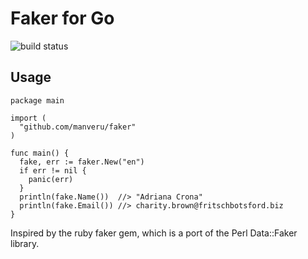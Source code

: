 # Faker for Go

![build status](https://travis-ci.org/manveru/faker.svg?branch=master)

## Usage

    package main

    import (
      "github.com/manveru/faker"
    )

    func main() {
      fake, err := faker.New("en")
      if err != nil {
	    panic(err)
	  }
      println(fake.Name())  //> "Adriana Crona"
      println(fake.Email()) //> charity.brown@fritschbotsford.biz
    }

Inspired by the ruby faker gem, which is a port of the Perl Data::Faker library.
